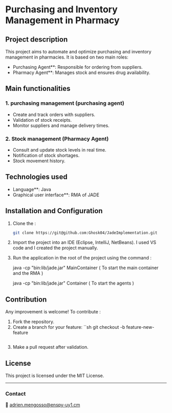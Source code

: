 # Purchasing and Inventory Management in Pharmacy

## Project description
This project aims to automate and optimize purchasing and inventory management in pharmacies. It is based on two main roles:
- Purchasing Agent**: Responsible for ordering from suppliers.
- Pharmacy Agent**: Manages stock and ensures drug availability.

## Main functionalities
### 1. purchasing management (purchasing agent)
- Create and track orders with suppliers.
- Validation of stock receipts.
- Monitor suppliers and manage delivery times.

### 2. Stock management (Pharmacy Agent)
- Consult and update stock levels in real time.
- Notification of stock shortages.
- Stock movement history.

## Technologies used
- Language**: Java
- Graphical user interface**: RMA of JADE

## Installation and Configuration
1. Clone the :
   ```sh
   git clone https://git@github.com:Ghosk04/JadeImplementation.git
   ```
2. Import the project into an IDE (Eclipse, IntelliJ, NetBeans). I used VS code and I created the project manually. 
3. Run the application in the root of the project using the command :
   
   java -cp "bin:lib/jade.jar" MainContainer  ( To start the main container and the RMA )

   java -cp "bin:lib/jade.jar" Container ( To start the agents )


## Contribution
Any improvement is welcome! To contribute :
1. Fork the repository.
2. Create a branch for your feature:
   ``sh
   git checkout -b feature-new-feature
   ```
3. Make a pull request after validation.

## License
This project is licensed under the MIT License.

---
### Contact
📧 adrien.mengosso@enspy-uy1.cm
